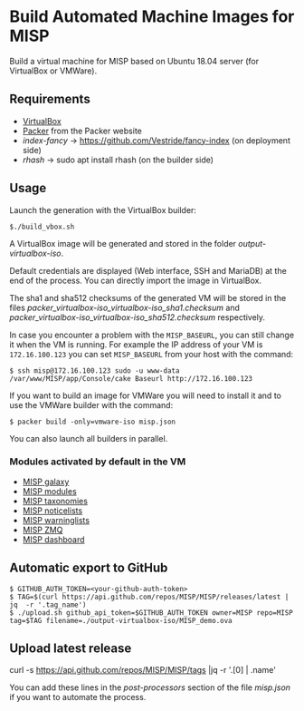 # Build Automated Machine Images for MISP

Build a virtual machine for MISP based on Ubuntu 18.04 server
(for VirtualBox or VMWare).

## Requirements

* [VirtualBox](https://www.virtualbox.org)
* [Packer](https://www.packer.io) from the Packer website
* *index-fancy* -> https://github.com/Vestride/fancy-index (on deployment side)
* *rhash* -> sudo apt install rhash (on the builder side)

## Usage

Launch the generation with the VirtualBox builder:

    $./build_vbox.sh 

A VirtualBox image will be generated and stored in the folder
*output-virtualbox-iso*.

Default credentials are displayed (Web interface, SSH and MariaDB) at the end
of the process. You can directly import the image in VirtualBox.

The sha1 and sha512 checksums of the generated VM will be stored in the files
*packer_virtualbox-iso_virtualbox-iso_sha1.checksum* and
*packer_virtualbox-iso_virtualbox-iso_sha512.checksum* respectively.

In case you encounter a problem with the ``MISP_BASEURL``, you can still change
it when the VM is running. For example the IP address of your VM is
``172.16.100.123`` you can set ``MISP_BASEURL`` from your host with the command:

    $ ssh misp@172.16.100.123 sudo -u www-data /var/www/MISP/app/Console/cake Baseurl http://172.16.100.123

If you want to build an image for VMWare you will need to install it and to
use the VMWare builder with the command:

    $ packer build -only=vmware-iso misp.json

You can also launch all builders in parallel.

### Modules activated by default in the VM

* [MISP galaxy](https://github.com/MISP/misp-galaxy)
* [MISP modules](https://github.com/MISP/misp-modules)
* [MISP taxonomies](https://github.com/MISP/misp-taxonomies)
* [MISP noticelists](https://github.com/MISP/misp-noticelist)
* [MISP warninglists](https://github.com/MISP/misp-warninglists)
* [MISP ZMQ](https://github.com/MISP/misp-book/tree/master/misp-zmq)
* [MISP dashboard](https://github.com/MISP/misp-dashboard)

## Automatic export to GitHub

    $ GITHUB_AUTH_TOKEN=<your-github-auth-token>
    $ TAG=$(curl https://api.github.com/repos/MISP/MISP/releases/latest | jq  -r '.tag_name')
    $ ./upload.sh github_api_token=$GITHUB_AUTH_TOKEN owner=MISP repo=MISP tag=$TAG filename=./output-virtualbox-iso/MISP_demo.ova

## Upload latest release

curl -s https://api.github.com/repos/MISP/MISP/tags  |jq -r '.[0] | .name'


You can add these lines in the *post-processors* section of the file
*misp.json* if you want to automate the process.
